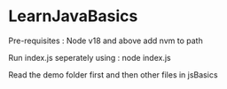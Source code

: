 ﻿# LearnJavaBasics
Pre-requisites : 
Node v18 and above
add nvm to path

Run index.js seperately using : node index.js

Read the demo folder first and then other files in jsBasics

